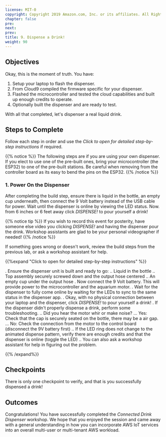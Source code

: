 ```yaml
---
license: MIT-0
copyright: Copyright 2019 Amazon.com, Inc. or its affiliates. All Rights Reserved.
chapter: false
pre: 
next: 
prev: 
title: 9. Dispense a Drink!
weight: 90
---
```


## Objectives

Okay, this is the moment of truth. You have:

1. Setup your laptop to flash the dispenser.
1. From Cloud9 compiled the firmware specific for your dispenser. 
1. Flashed the microcontroller and tested the cloud capabilities and built up enough credits to operate.
1. Optionally built the dispenser and are ready to test.

With all that completed, let's dispenser a real liquid drink.

## Steps to Complete

Follow each step in order and use the *Click to open for detailed step-by-step instructions* if required.

{{% notice %}}
The following steps are if you are using your own dispenser. If you elect to use one of the pre-built ones, bring your microcontroller (the ESP32) to one of the pre-built stations. Be careful when removing from the controller board as its easy to bend the pins on the ESP32.
{{% /notice %}}

### 1. Power On the Dispenser

After completing the build step, ensure there is liquid in the bottle, an empty cup underneath, then connect the 9 Volt battery instead of the USB cable for power. Wait until the dispenser is online by viewing the LED status. Now. from 6 inches or 6 feet away click _DISPENSE!_ to pour yourself a drink!

{{% notice tip %}}
If you wish to record this event for posterity, have someone else video you clicking _DISPENSE!_ and having the dispenser pour the drink. Workshop assistants are glad to be your personal videographer if needed!
{{% /notice %}}

If something goes wrong or doesn't work, review the build steps from the previous lab, or ask a workshop assistant for help.

{{%expand "Click to open for detailed step-by-step instructions" %}}

. Ensure the dispenser unit is built and ready to go:
.. Liquid in the bottle
.. Top assembly securely screwed down and the output hose centered
.. An empty cup under the output hose
. Now connect the 9 Volt battery. This will provide power to the microcontroller and the aquarium motor.
. Wait for the dispenser to fully come online by waiting for the LEDs to sync to the same status in the dispenser app.
. Okay, with no physical connection between your laptop and the dispenser, click _DISPENSE!_ to pour yourself a drink! 
. If the dispenser didn't properly dispense a drink, perform some troubleshooting.
.. Did you hear the motor whir or make noise?
... Yes: Check that the cap is securely seated on the bottle, there may be a air gap.
... No: Check the connection from the motor to the control board (disconnect the 9V battery first)
.. If the LED ring does not change to the animated dispense pattern, verify there are enough credits and that the dispenser is online (toggle the LED)
.. You can also ask a workshop assistant for help in figuring out the problem.

{{% /expand%}}

## Checkpoints

There is only one checkpoint to verify, and that is you successfully dispensed a drink!

## Outcomes

Congratulations! You have successfully completed the _Connected Drink Dispenser_ workshop. We hope that you enjoyed the session and came away with a general understanding in how you can incorporate AWS IoT services into an overall multi-user or multi-tenant AWS workload.